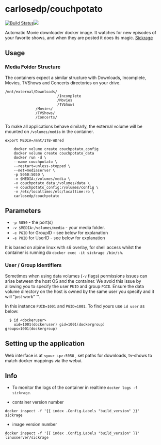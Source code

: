 [hub]: https://hub.docker.com/r/carlosedp/couchpotato/

# carlosedp/couchpotato

[![Build Status](https://travis-ci.org/carlosedp/docker-couchpotato.svg?branch=master)](https://travis-ci.org/carlosedp/docker-sickrage)[![](https://images.microbadger.com/badges/image/carlosedp/couchpotato.svg)](https://microbadger.com/images/carlosedp/couchpotato "Get your own image badge on microbadger.com")

Automatic Movie downloader docker image. It watches for new episodes of your favorite shows, and when they are posted it does its magic. [Sickrage](https://sickrage.github.io/)

## Usage

### Media Folder Structure

The containers expect a similar structure with Downloads, Incomplete, Movies, TVShows and Concerts directories on your drive.

    /mnt/external/Downloads/
                            /Incomplete
                            /Movies
                            /TVShows
                  /Movies/
                  /TVShows/
                  /Concerts/

To make all applications behave similarly, the external volume will be mounted on `/volumes/media` in the container.

    export MEDIA=/mnt/1TB-WDred

```
    docker volume create couchpotato_config
    docker volume create couchpotato_data
    docker run -d \
    --name couchpotato \
    --restart=unless-stopped \
    --net=mediaserver \
    -p 5050:5050 \
    -v $MEDIA:/volumes/media \
    -v couchpotato_data:/volumes/data \
    -v couchpotato_config:/volumes/config \
    -v /etc/localtime:/etc/localtime:ro \
    carlosedp/couchpotato
```

## Parameters

* `-p 5050` - the port(s)
* `-v $MEDIA:/volumes/media` - your media folder.
* `-e PGID` for GroupID - see below for explanation
* `-e PUID` for UserID - see below for explanation

It is based on alpine linux with s6 overlay, for shell access whilst the container is running do `docker exec -it sickrage /bin/sh`.

### User / Group Identifiers

Sometimes when using data volumes (`-v` flags) permissions issues can arise between the host OS and the container. We avoid this issue by allowing you to specify the user `PUID` and group `PGID`. Ensure the data volume directory on the host is owned by the same user you specify and it will "just work" ™.

In this instance `PUID=1001` and `PGID=1001`. To find yours use `id user` as below:

```
  $ id <dockeruser>
    uid=1001(dockeruser) gid=1001(dockergroup) groups=1001(dockergroup)
```

## Setting up the application

Web interface is at `<your ip>:5050` , set paths for downloads, tv-shows to match docker mappings via the webui.

## Info

* To monitor the logs of the container in realtime `docker logs -f sickrage`.

* container version number

`docker inspect -f '{{ index .Config.Labels "build_version" }}' sickrage`

* image version number

`docker inspect -f '{{ index .Config.Labels "build_version" }}' linuxserver/sickrage`
